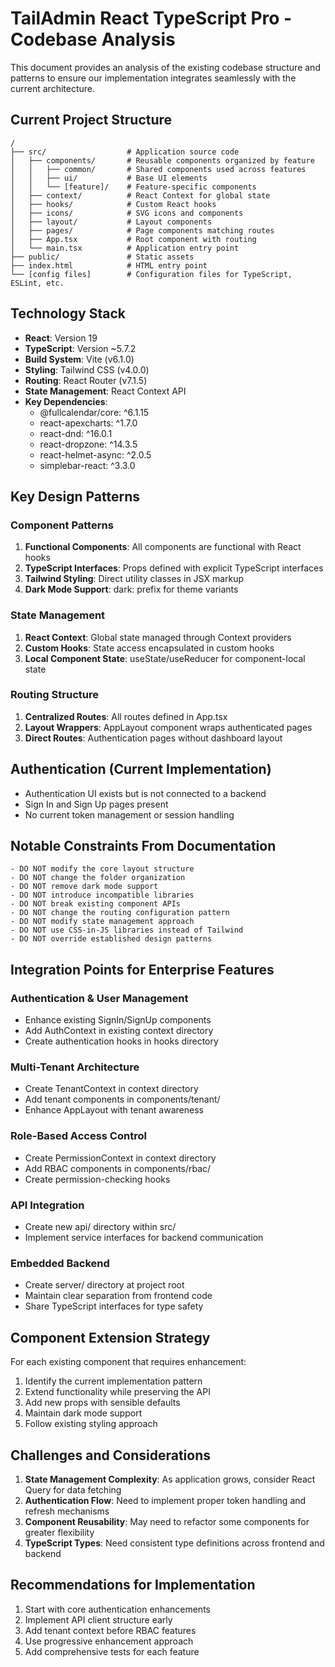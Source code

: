 # TailAdmin React TypeScript Pro - Codebase Analysis

This document provides an analysis of the existing codebase structure and patterns to ensure our implementation integrates seamlessly with the current architecture.

## Current Project Structure

```
/
├── src/                  # Application source code
│   ├── components/       # Reusable components organized by feature
│   │   ├── common/       # Shared components used across features
│   │   ├── ui/           # Base UI elements
│   │   └── [feature]/    # Feature-specific components
│   ├── context/          # React Context for global state
│   ├── hooks/            # Custom React hooks
│   ├── icons/            # SVG icons and components
│   ├── layout/           # Layout components
│   ├── pages/            # Page components matching routes
│   ├── App.tsx           # Root component with routing
│   └── main.tsx          # Application entry point
├── public/               # Static assets
├── index.html            # HTML entry point
└── [config files]        # Configuration files for TypeScript, ESLint, etc.
```

## Technology Stack

- **React**: Version 19
- **TypeScript**: Version ~5.7.2
- **Build System**: Vite (v6.1.0)
- **Styling**: Tailwind CSS (v4.0.0)
- **Routing**: React Router (v7.1.5)
- **State Management**: React Context API
- **Key Dependencies**:
  - @fullcalendar/core: ^6.1.15
  - react-apexcharts: ^1.7.0
  - react-dnd: ^16.0.1
  - react-dropzone: ^14.3.5
  - react-helmet-async: ^2.0.5
  - simplebar-react: ^3.3.0

## Key Design Patterns

### Component Patterns

1. **Functional Components**: All components are functional with React hooks
2. **TypeScript Interfaces**: Props defined with explicit TypeScript interfaces
3. **Tailwind Styling**: Direct utility classes in JSX markup
4. **Dark Mode Support**: dark: prefix for theme variants

### State Management

1. **React Context**: Global state managed through Context providers
2. **Custom Hooks**: State access encapsulated in custom hooks
3. **Local Component State**: useState/useReducer for component-local state

### Routing Structure

1. **Centralized Routes**: All routes defined in App.tsx
2. **Layout Wrappers**: AppLayout component wraps authenticated pages
3. **Direct Routes**: Authentication pages without dashboard layout

## Authentication (Current Implementation)

- Authentication UI exists but is not connected to a backend
- Sign In and Sign Up pages present
- No current token management or session handling

## Notable Constraints From Documentation

```
- DO NOT modify the core layout structure
- DO NOT change the folder organization
- DO NOT remove dark mode support
- DO NOT introduce incompatible libraries
- DO NOT break existing component APIs
- DO NOT change the routing configuration pattern
- DO NOT modify state management approach
- DO NOT use CSS-in-JS libraries instead of Tailwind
- DO NOT override established design patterns
```

## Integration Points for Enterprise Features

### Authentication & User Management
- Enhance existing SignIn/SignUp components
- Add AuthContext in existing context directory
- Create authentication hooks in hooks directory

### Multi-Tenant Architecture
- Create TenantContext in context directory
- Add tenant components in components/tenant/
- Enhance AppLayout with tenant awareness

### Role-Based Access Control
- Create PermissionContext in context directory
- Add RBAC components in components/rbac/
- Create permission-checking hooks

### API Integration
- Create new api/ directory within src/
- Implement service interfaces for backend communication

### Embedded Backend
- Create server/ directory at project root
- Maintain clear separation from frontend code
- Share TypeScript interfaces for type safety

## Component Extension Strategy

For each existing component that requires enhancement:

1. Identify the current implementation pattern
2. Extend functionality while preserving the API
3. Add new props with sensible defaults
4. Maintain dark mode support
5. Follow existing styling approach

## Challenges and Considerations

1. **State Management Complexity**: As application grows, consider React Query for data fetching
2. **Authentication Flow**: Need to implement proper token handling and refresh mechanisms
3. **Component Reusability**: May need to refactor some components for greater flexibility
4. **TypeScript Types**: Need consistent type definitions across frontend and backend

## Recommendations for Implementation

1. Start with core authentication enhancements
2. Implement API client structure early
3. Add tenant context before RBAC features
4. Use progressive enhancement approach
5. Add comprehensive tests for each feature
